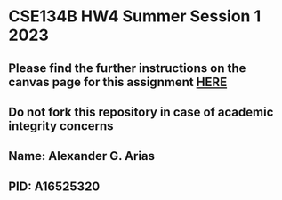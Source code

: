 # CSE134B HW4     Summer Session 1 2023 

## Please find the further instructions on the canvas page for this assignment [HERE](https://canvas.ucsd.edu/courses/47482/assignments/664163)

## Do not fork this repository in case of academic integrity concerns 

## Name: Alexander G. Arias

## PID: A16525320
